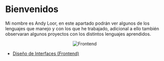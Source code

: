 # Bienvenidos

Mi nombre es Andy Loor, en este apartado podrán ver algunos de los lenguajes que manejo y con los que he trabajado, adicional a ello también observaran algunos proyectos con los distintos lenguajes aprendidos.


<p align="center"><img src="https://raw.githubusercontent.com/Andineitor/Andy_Loor/Portafolio/asset\c_icon_132529.png" alt="Frontend"></p>

- <a href="https://github.com/Andineitor/Andy_Loor/tree/Laravel">Diseño de Interfaces (Frontend)</a>
